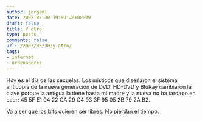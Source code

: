 ```yaml
---
author: jorgeml
date: 2007-05-30 19:59:28+00:00
draft: false
title: Y otro
type: posts
comments: false
url: /2007/05/30/y-otro/
tags:
- internet
- ordenadores
---
```


Hoy es el día de las secuelas. Los místicos que diseñaron el sistema anticopia de la nueva generación de DVD: HD-DVD y BluRay cambiaron la clave porque la antigua la tiene hasta mi madre y la nueva no ha tardado en caer: 45 5F E1 04 22 CA 29 C4 93 3F 95 05 2B 79 2A B2.

Va a ser que los bits quieren ser libres. No pierdan el tiempo.
